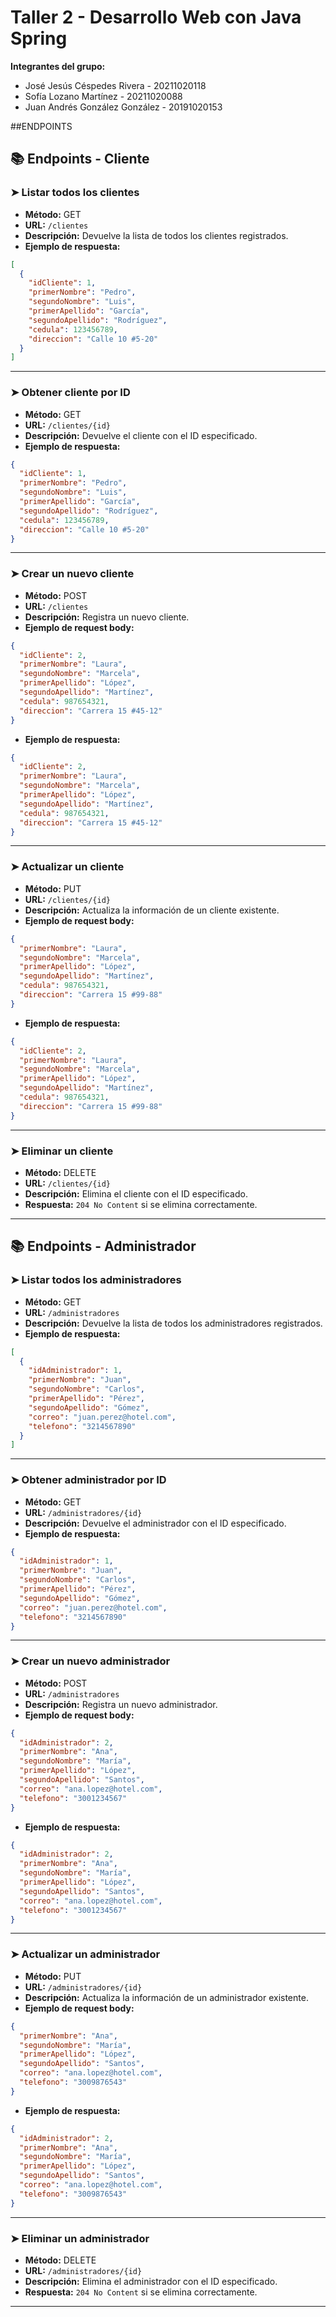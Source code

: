# Taller 2 - Desarrollo Web con Java Spring

**Integrantes del grupo:**

- José Jesús Céspedes Rivera - 20211020118  
- Sofía Lozano Martínez - 20211020088  
- Juan Andrés González González - 20191020153


##ENDPOINTS

## 📚 Endpoints - Cliente

### ➤ Listar todos los clientes

- **Método:** GET  
- **URL:** `/clientes`  
- **Descripción:** Devuelve la lista de todos los clientes registrados.  
- **Ejemplo de respuesta:**

```json
[
  {
    "idCliente": 1,
    "primerNombre": "Pedro",
    "segundoNombre": "Luis",
    "primerApellido": "García",
    "segundoApellido": "Rodríguez",
    "cedula": 123456789,
    "direccion": "Calle 10 #5-20"
  }
]
```

---

### ➤ Obtener cliente por ID

- **Método:** GET  
- **URL:** `/clientes/{id}`  
- **Descripción:** Devuelve el cliente con el ID especificado.  
- **Ejemplo de respuesta:**

```json
{
  "idCliente": 1,
  "primerNombre": "Pedro",
  "segundoNombre": "Luis",
  "primerApellido": "García",
  "segundoApellido": "Rodríguez",
  "cedula": 123456789,
  "direccion": "Calle 10 #5-20"
}
```

---

### ➤ Crear un nuevo cliente

- **Método:** POST  
- **URL:** `/clientes`  
- **Descripción:** Registra un nuevo cliente.  
- **Ejemplo de request body:**

```json
{
  "idCliente": 2,
  "primerNombre": "Laura",
  "segundoNombre": "Marcela",
  "primerApellido": "López",
  "segundoApellido": "Martínez",
  "cedula": 987654321,
  "direccion": "Carrera 15 #45-12"
}
```

- **Ejemplo de respuesta:**

```json
{
  "idCliente": 2,
  "primerNombre": "Laura",
  "segundoNombre": "Marcela",
  "primerApellido": "López",
  "segundoApellido": "Martínez",
  "cedula": 987654321,
  "direccion": "Carrera 15 #45-12"
}
```

---

### ➤ Actualizar un cliente

- **Método:** PUT  
- **URL:** `/clientes/{id}`  
- **Descripción:** Actualiza la información de un cliente existente.  
- **Ejemplo de request body:**

```json
{
  "primerNombre": "Laura",
  "segundoNombre": "Marcela",
  "primerApellido": "López",
  "segundoApellido": "Martínez",
  "cedula": 987654321,
  "direccion": "Carrera 15 #99-88"
}
```

- **Ejemplo de respuesta:**

```json
{
  "idCliente": 2,
  "primerNombre": "Laura",
  "segundoNombre": "Marcela",
  "primerApellido": "López",
  "segundoApellido": "Martínez",
  "cedula": 987654321,
  "direccion": "Carrera 15 #99-88"
}
```

---

### ➤ Eliminar un cliente

- **Método:** DELETE  
- **URL:** `/clientes/{id}`  
- **Descripción:** Elimina el cliente con el ID especificado.  
- **Respuesta:** `204 No Content` si se elimina correctamente.

---

## 📚 Endpoints - Administrador

### ➤ Listar todos los administradores

- **Método:** GET  
- **URL:** `/administradores`  
- **Descripción:** Devuelve la lista de todos los administradores registrados.  
- **Ejemplo de respuesta:**

```json
[
  {
    "idAdministrador": 1,
    "primerNombre": "Juan",
    "segundoNombre": "Carlos",
    "primerApellido": "Pérez",
    "segundoApellido": "Gómez",
    "correo": "juan.perez@hotel.com",
    "telefono": "3214567890"
  }
]
```

---

### ➤ Obtener administrador por ID

- **Método:** GET  
- **URL:** `/administradores/{id}`  
- **Descripción:** Devuelve el administrador con el ID especificado.  
- **Ejemplo de respuesta:**

```json
{
  "idAdministrador": 1,
  "primerNombre": "Juan",
  "segundoNombre": "Carlos",
  "primerApellido": "Pérez",
  "segundoApellido": "Gómez",
  "correo": "juan.perez@hotel.com",
  "telefono": "3214567890"
}
```

---

### ➤ Crear un nuevo administrador

- **Método:** POST  
- **URL:** `/administradores`  
- **Descripción:** Registra un nuevo administrador.  
- **Ejemplo de request body:**

```json
{
  "idAdministrador": 2,
  "primerNombre": "Ana",
  "segundoNombre": "María",
  "primerApellido": "López",
  "segundoApellido": "Santos",
  "correo": "ana.lopez@hotel.com",
  "telefono": "3001234567"
}
```

- **Ejemplo de respuesta:**

```json
{
  "idAdministrador": 2,
  "primerNombre": "Ana",
  "segundoNombre": "María",
  "primerApellido": "López",
  "segundoApellido": "Santos",
  "correo": "ana.lopez@hotel.com",
  "telefono": "3001234567"
}
```

---

### ➤ Actualizar un administrador

- **Método:** PUT  
- **URL:** `/administradores/{id}`  
- **Descripción:** Actualiza la información de un administrador existente.  
- **Ejemplo de request body:**

```json
{
  "primerNombre": "Ana",
  "segundoNombre": "María",
  "primerApellido": "López",
  "segundoApellido": "Santos",
  "correo": "ana.lopez@hotel.com",
  "telefono": "3009876543"
}
```

- **Ejemplo de respuesta:**

```json
{
  "idAdministrador": 2,
  "primerNombre": "Ana",
  "segundoNombre": "María",
  "primerApellido": "López",
  "segundoApellido": "Santos",
  "correo": "ana.lopez@hotel.com",
  "telefono": "3009876543"
}
```

---

### ➤ Eliminar un administrador

- **Método:** DELETE  
- **URL:** `/administradores/{id}`  
- **Descripción:** Elimina el administrador con el ID especificado.  
- **Respuesta:** `204 No Content` si se elimina correctamente.

---



